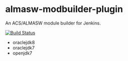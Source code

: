 # almasw-modbuilder-plugin

An ACS/ALMASW module builder for Jenkins.

[![Build Status](https://travis-ci.org/atejeda/almasw-modbuilder-plugin.svg?branch=master)](https://travis-ci.org/atejeda/almasw-modbuilder-plugin)
   * oraclejdk8
   * oraclejdk7
   * openjdk7

 
